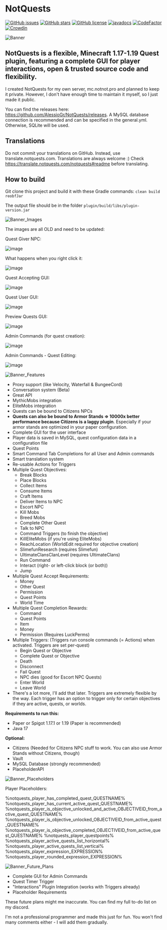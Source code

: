 # NotQuests

[![GitHub issues](https://img.shields.io/github/issues/AlessioGr/NotQuests)](https://github.com/AlessioGr/NotQuests/issues)
[![GitHub stars](https://img.shields.io/github/stars/AlessioGr/NotQuests)](https://github.com/AlessioGr/NotQuests/stargazers)
[![GitHub license](https://img.shields.io/github/license/AlessioGr/NotQuests)](https://github.com/AlessioGr/NotQuests/blob/main/LICENSE)
<a href="https://alessiogr.github.io/NotQuests/"><img src="https://img.shields.io/badge/JavaDocs-Read%20now-yellow" alt="javadocs"></a>
[![CodeFactor](https://www.codefactor.io/repository/github/alessiogr/notquests/badge)](https://www.codefactor.io/repository/github/alessiogr/notquests)
[![Crowdin](https://badges.crowdin.net/e/c753a7d24d44ac550e857d2b521d9ecb/localized.svg)](https://notquests.crowdin.com/notquests)

![Banner](https://user-images.githubusercontent.com/70709113/133943253-af271d49-441b-473e-8b95-6053fe5d09cb.png)

NotQuests is a flexible, Minecraft 1.17-1.19 Quest plugin, featuring a complete GUI for player interactions, open & trusted source code and flexibility.
---

I created NotQuests for my own server, mc.notnot.pro and planned to keep it private. However, I don't have enough time to maintain it myself, so I just made it public.

You can find the releases here: https://github.com/AlessioGr/NotQuests/releases. A MySQL database connection is recommended and can be specified in the general.yml. Otherwise, SQLite will be used.

## Translations
Do not commit your translations on GitHub. Instead, use translate.notquests.com. Translations are always welcome :) Check https://translate.notquests.com/notquests#readme before translating.

## How to build
Git clone this project and build it with these Gradle commands: `clean build reobfJar`

The output file should be in the folder `plugin/build/libs/plugin-version.jar`



![Banner_Images](https://user-images.githubusercontent.com/70709113/133997397-fbe14d0b-22fe-4ede-98e2-4d7a2cbcb489.png)

The images are all OLD and need to be updated:

Quest Giver NPC:

![image](https://user-images.githubusercontent.com/70709113/131539574-ef73ddfb-1dcd-4ab8-a85c-9b38d2f95a8d.png)

What happens when you right click it:

![image](https://user-images.githubusercontent.com/70709113/131539663-5bd12479-3bc8-4958-81a2-de12a541820f.png)

Quest Accepting GUI:

![image](https://user-images.githubusercontent.com/70709113/131539715-b055e4cd-2a7e-4a78-8d7a-dc840399c0c0.png)

Quest User GUI:

![image](https://user-images.githubusercontent.com/70709113/131539761-66be66c2-26d9-4636-bbd5-d69fd11bfeaf.png)

Preview Quests GUI:

![image](https://user-images.githubusercontent.com/70709113/131539815-48c7de30-a5af-499c-b5c7-8316da5e186b.png)

Admin Commands (for quest creation):

![image](https://i.imgur.com/mAyL08w.png)

Admin Commands - Quest Editing:

![image](https://i.imgur.com/WKYvJ4V.png)



![Banner_Features](https://user-images.githubusercontent.com/70709113/133997198-bbc020b6-69c5-454b-b5b5-5f1bec0bab0d.png)
- Proxy support (like Velocity, Waterfall & BungeeCord)
- Conversation system (Beta)
- Great API
- MythicMobs integration
- EliteMobs integration
- Quests can be bound to Citizens NPCs
- **Quests can also be bound to Armor Stands ⇒ 10000x better performance because Citizens is a laggy plugin**. Especially if your armor stands are optimized in your paper configuration.
- Complete GUI for the user interface
- Player data is saved in MySQL, quest configuration data in a configuration file
- Quest Points
- Smart Command Tab Completions for all User and Admin commands
- Smart translation system
- Re-usable Actions for Triggers
- Multiple Quest Objectives:
  - Break Blocks
  - Place Blocks
  - Collect Items
  - Consume Items
  - Craft Items
  - Deliver Items to NPC
  - Escort NPC
  - Kill Mobs
  - Breed Mobs
  - Complete Other Quest
  - Talk to NPC
  - Command Triggers (to finish the objective)
  - KillEliteMobs (if you're using EliteMobs)
  - ReachLocation (WorldEdit required for objective creation)
  - SlimefunResearch (requires Slimefun)
  - UltimateClansClanLevel (requires UltimateClans)
  - Run Command
  - Interact (right- or left-click block (or both))
  - Jump
- Multiple Quest Accept Requirements:
  -  Money
  -  Other Quest
  -  Permission
  -  Quest Points
  -  World Time
- Multiple Quest Completion Rewards:
  - Command
  - Quest Points
  - Item
  - Money
  - Permission (Requires LuckPerms)
- Multiple Triggers: (Triggers run console commands (= Actions) when activated. Triggers are set per-quest)
  - Begin Quest or Objective
  - Complete Quest or Objective
  - Death
  - Disconnect
  - Fail Quest
  - NPC dies (good for Escort NPC Quests)
  - Enter World
  - Leave World
- There's a lot more, I'll add that later. Triggers are extremely flexible by the way. Each trigger has an option to trigger only for certain objectives if they are active, quests, or worlds.


**Requirements to run this:**
- Paper or Spigot 1.17.1 or 1.19 (Paper is recommended)
- Java 17


**Optional:**
- Citizens (Needed for Citizens NPC stuff to work. You can also use Armor Stands without Citizens, though)
- Vault
- MySQL Database (strongly recommended)
- PlaceholderAPI



![Banner_Placeholders](https://user-images.githubusercontent.com/70709113/133997368-44c2bdb3-4ad9-483b-b2db-a5221d3d8a5a.png)

Player Placeholders:

%notquests_player_has_completed_quest_QUESTNAME%
%notquests_player_has_current_active_quest_QUESTNAME%
%notquests_player_is_objective_unlocked_and_active_OBJECTIVEID_from_active_quest_QUESTNAME%
%notquests_player_is_objective_unlocked_OBJECTIVEID_from_active_quest_QUESTNAME%
%notquests_player_is_objective_completed_OBJECTIVEID_from_active_quest_QUESTNAME%
%notquests_player_questpoints%
%notquests_player_active_quests_list_horizontal%
%notquests_player_active_quests_list_vertical%
%notquests_player_expression_EXPRESSION%
%notquests_player_rounded_expression_EXPRESSION%

![Banner_Future_Plans](https://user-images.githubusercontent.com/70709113/133997163-a98072a9-db72-4bf4-a0eb-b27ec67ad566.png)

- Complete GUI for Admin Commands
- Quest Timer Trigger
- "Interactions" Plugin Integration (works with Triggers already)
- Placeholder Requirements

These future plans might me inaccurate. You can find my full to-do list on my discord.

I'm not a professional programmer and made this just for fun. You won't find many comments either - I will add them gradually.
